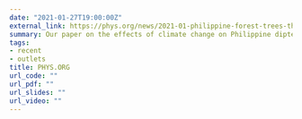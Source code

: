 ```yaml
---
date: "2021-01-27T19:00:00Z"
external_link: https://phys.org/news/2021-01-philippine-forest-trees-threatened-deforestation.html
summary: Our paper on the effects of climate change on Philippine dipterocarps featured in Phys.org.
tags:
- recent
- outlets
title: PHYS.ORG
url_code: ""
url_pdf: ""
url_slides: ""
url_video: ""
---
```

